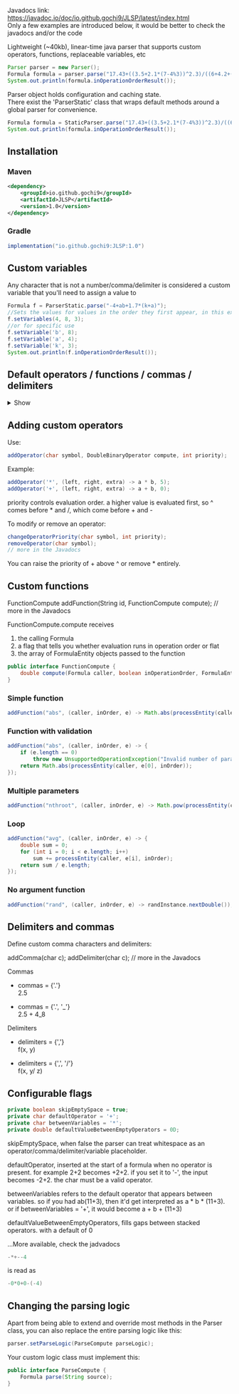 Javadocs link: https://javadoc.io/doc/io.github.gochi9/JLSP/latest/index.html<br/>
Only a few examples are introduced below, it would be better to check the javadocs and/or the code 

Lightweight (~40kb), linear-time java parser that supports custom operators, functions, replaceable variables, etc

```java
Parser parser = new Parser();
Formula formula = parser.parse("17.43+((3.5+2.1*(7-4%3))^2.3)/((6+4.2+(8%5)))");
System.out.println(formula.inOperationOrderResult());
```

Parser object holds configuration and caching state.</br>
There exist the 'ParserStatic' class that wraps default methods around a global parser for convenience.
```java
Formula formula = StaticParser.parse("17.43+((3.5+2.1*(7-4%3))^2.3)/((6+4.2+(8%5)))");
System.out.println(formula.inOperationOrderResult());
```

## Installation
### Maven
```xml
<dependency>
    <groupId>io.github.gochi9</groupId>
    <artifactId>JLSP</artifactId>
    <version>1.0</version>
</dependency>
```

### Gradle
```groovy
implementation("io.github.gochi9:JLSP:1.0")
```

## Custom variables
Any character that is not a number/comma/delimiter is considered a custom variable that you'll need to assign a value to
```java
Formula f = ParserStatic.parse("-4+ab+1.7*(k+a)");
//Sets the values for values in the order they first appear, in this example a, b and then k
f.setVariables(4, 8, 3);
//or for specific use
f.setVariable('b', 8);
f.setVariable('a', 4);
f.setVariable('k', 3);
System.out.println(f.inOperationOrderResult());
```

## Default operators / functions / commas / delimiters
<details>
<summary>Show</summary>

```java
addOperator('^', (a, b, extra) -> {
double base = Math.abs(a);
int sign = 1;

if (extra[0] && extra[1]) {
    if (b != Math.floor(b))
        throw new ArithmeticException("cannot raise negative number to fractional power");
    if ((long) b % 2 != 0)
        sign = -sign;
}
else if (!extra[0] && a < 0)
    sign = -sign;

if (extra[0] && extra[2])     
    sign = -sign;
return sign * Math.pow(base, b);}, 10);

addOperator('*', (a, b) -> a * b, 5);
addOperator('/', (a, b) -> a / b, 5);
addOperator('%', (a, b) -> a % b, 5);

addOperator('+', (a, b) -> a + b, 0);
addOperator('-', (a, b) -> a - b, 0);

addComma('.');

addDelimiter(',');
```

```java
addFunction("pi", (caller, inOperationOrder, a) -> Math.PI);
addFunction("e", (caller, inOperationOrder, a) -> Math.E);
addFunction("phi", (caller, inOperationOrder, a) -> (1 + Math.sqrt(5)) / 2);
addFunction("tau", (caller, inOperationOrder, a) -> 2 * Math.PI);
addFunction("sqrt2", (caller, inOperationOrder, a) -> Math.sqrt(2));
addFunction("sqrt3", (caller, inOperationOrder, a) -> Math.sqrt(3));
addFunction("ln2", (caller, inOperationOrder, a) -> Math.log(2));
addFunction("ln10", (caller, inOperationOrder, a) -> Math.log(10));
addFunction("log2e", (caller, inOperationOrder, a) -> 1 / Math.log(2));
addFunction("log10e", (caller, inOperationOrder, a) -> 1 / Math.log(10));
addFunction("inf", (caller, inOperationOrder, a) -> Double.POSITIVE_INFINITY);
addFunction("nan", (caller, inOperationOrder, a) -> Double.NaN);
```
'B-b-but PI isn't a function'<br/>
It is defined like an 0-arg function here for clarity. In theory, with this setup, you could use 1+pi+pi() where simple pi would be translated 1 + p*i + pi() where p and i are two individual separate entities that can be replaced.<br/>
'B-b-but isn't that confusing?'<br/>
Keen observation. Too bad though. Just use π instead

<br/><br/>

```java
        addFunction("abs", (caller, inOperationOrder, a) -> Math.abs(processEntity(caller, a[0], inOperationOrder)));
        addFunction("round", (caller, inOperationOrder, a) -> (double) Math.round(processEntity(caller, a[0], inOperationOrder)));
        addFunction("floor", (caller, inOperationOrder, a) -> Math.floor(processEntity(caller, a[0], inOperationOrder)));
        addFunction("ceil", (caller, inOperationOrder, a) -> Math.ceil(processEntity(caller, a[0], inOperationOrder)));
        addFunction("mod", (caller, inOperationOrder, a) -> processEntity(caller, a[0], inOperationOrder) % processEntity(caller, a[1], inOperationOrder));
        addFunction("sqrt", (caller, inOperationOrder, a) -> Math.sqrt(processEntity(caller, a[0], inOperationOrder)));
        addFunction("pow", (caller, inOperationOrder, a) -> Math.pow(processEntity(caller, a[0], inOperationOrder), processEntity(caller, a[1], inOperationOrder)));
        addFunction("exp", (caller, inOperationOrder, a) -> Math.exp(processEntity(caller, a[0], inOperationOrder)));
        addFunction("log", (caller, inOperationOrder, a) -> Math.log(processEntity(caller, a[0], inOperationOrder)));
        addFunction("log10", (caller, inOperationOrder, a) -> Math.log10(processEntity(caller, a[0], inOperationOrder)));
        addFunction("log2", (caller, inOperationOrder, a) -> Math.log(processEntity(caller, a[0], inOperationOrder)) / Math.log(2));
        addFunction("sin", (caller, inOperationOrder, a) -> Math.sin(processEntity(caller, a[0], inOperationOrder)));
        addFunction("cos", (caller, inOperationOrder, a) -> Math.cos(processEntity(caller, a[0], inOperationOrder)));
        addFunction("tan", (caller, inOperationOrder, a) -> Math.tan(processEntity(caller, a[0], inOperationOrder)));
        addFunction("asin", (caller, inOperationOrder, a) -> Math.asin(processEntity(caller, a[0], inOperationOrder)));
        addFunction("acos", (caller, inOperationOrder, a) -> Math.acos(processEntity(caller, a[0], inOperationOrder)));
        addFunction("atan", (caller, inOperationOrder, a) -> Math.atan(processEntity(caller, a[0], inOperationOrder)));
        addFunction("atan2", (caller, inOperationOrder, a) -> Math.atan2(processEntity(caller, a[0], inOperationOrder), processEntity(caller, a[1], inOperationOrder)));
        addFunction("sinh", (caller, inOperationOrder, a) -> Math.sinh(processEntity(caller, a[0], inOperationOrder)));
        addFunction("cosh", (caller, inOperationOrder, a) -> Math.cosh(processEntity(caller, a[0], inOperationOrder)));
        addFunction("tanh", (caller, inOperationOrder, a) -> Math.tanh(processEntity(caller, a[0], inOperationOrder)));
        addFunction("asinh", (caller, inOperationOrder, a) -> Math.log(processEntity(caller, a[0], inOperationOrder) + Math.sqrt(Math.pow(processEntity(caller, a[0], inOperationOrder), 2) + 1)));
        addFunction("acosh", (caller, inOperationOrder, a) -> Math.log(processEntity(caller, a[0], inOperationOrder) + Math.sqrt(Math.pow(processEntity(caller, a[0], inOperationOrder), 2) - 1)));
        addFunction("atanh", (caller, inOperationOrder, a) -> 0.5 * Math.log((1 + processEntity(caller, a[0], inOperationOrder)) / (1 - processEntity(caller, a[0], inOperationOrder))));

        addFunction("fact", (caller, inOperationOrder, a) -> {
            int val = (int) processEntity(caller, a[0], inOperationOrder);
            
            if (val < 0) 
                throw new IllegalArgumentException("factorial undefined for negative");
            
            long result = 1L;
            for (int i = 1; i <= val; i++) 
                result *= i;
            
            return (double) result;
        });
        addFunction("min", (caller, inOperationOrder, a) -> {
            double result = Double.POSITIVE_INFINITY;
            for (int i = 0; i < a.length; i++) {
                double val = processEntity(caller, a[i], inOperationOrder);
                if (val < result) result = val;
            }
            return result;
        });
        addFunction("max", (caller, inOperationOrder, a) -> {
            double result = Double.NEGATIVE_INFINITY;
            for (int i = 0; i < a.length; i++) {
                double val = processEntity(caller, a[i], inOperationOrder);
                if (val > result) result = val;
            }
            return result;
        });
        addFunction("avg", (caller, inOperationOrder, a) -> {
            double sum = 0;
            for (int i = 0; i < a.length; i++)
                sum += processEntity(caller, a[i], inOperationOrder);
            return sum / a.length;
        });
        addFunction("sum", (caller, inOperationOrder, a) -> {
            double total = 0;
            for (int i = 0; i < a.length; i++)
                total += processEntity(caller, a[i], inOperationOrder);
            return total;

        });
        addFunction("median", (caller, inOperationOrder, a) -> {
            double[] vals = new double[a.length];
            for (int i = 0; i < a.length; i++) vals[i] = processEntity(caller, a[i], inOperationOrder);
            Arrays.sort(vals);
            int mid = a.length / 2;
            return a.length % 2 == 1 ? vals[mid] : (vals[mid - 1] + vals[mid]) / 2.0;
        });
        addFunction("sign", (caller, inOperationOrder, a) -> Math.signum(processEntity(caller, a[0], inOperationOrder)));
        addFunction("deg", (caller, inOperationOrder, a) -> Math.toDegrees(processEntity(caller, a[0], inOperationOrder)));
        addFunction("rad", (caller, inOperationOrder, a) -> Math.toRadians(processEntity(caller, a[0], inOperationOrder)));
        addFunction("clamp", (caller, inOperationOrder, a) -> {
            double val = processEntity(caller, a[0], inOperationOrder);
            double min = processEntity(caller, a[1], inOperationOrder);
            double max = processEntity(caller, a[2], inOperationOrder);
            return Math.max(min, Math.min(max, val));
        });
        addFunction("brt", (caller, inOperationOrder, a) -> Math.cbrt(processEntity(caller, a[0], inOperationOrder)));
        addFunction("nthroot", (caller, inOperationOrder, a) -> Math.pow(processEntity(caller, a[0], inOperationOrder), 1.0 / processEntity(caller, a[1], inOperationOrder)));
        addFunction("hypot", (caller, inOperationOrder, a) -> Math.hypot(processEntity(caller, a[0], inOperationOrder), processEntity(caller, a[1], inOperationOrder)));
        addFunction("root", (caller, inOperationOrder, a) -> Math.pow(processEntity(caller, a[0], inOperationOrder), 1.0 / processEntity(caller, a[1], inOperationOrder)));
        addFunction("bitand", (caller, inOperationOrder, a) -> (double)((long)processEntity(caller, a[0], inOperationOrder) & (long)processEntity(caller, a[1], inOperationOrder)));
        addFunction("bitor", (caller, inOperationOrder, a) -> (double)((long)processEntity(caller, a[0], inOperationOrder) | (long)processEntity(caller, a[1], inOperationOrder)));
        addFunction("bitxor", (caller, inOperationOrder, a) -> (double)((long)processEntity(caller, a[0], inOperationOrder) ^ (long)processEntity(caller, a[1], inOperationOrder)));
        addFunction("bitnot", (caller, inOperationOrder, a) -> (double)(~(long)processEntity(caller, a[0], inOperationOrder)));
        addFunction("shl", (caller, inOperationOrder, a) -> (double) ((long) processEntity(caller, a[0], inOperationOrder) << (int) (long) processEntity(caller, a[1], inOperationOrder)));
        addFunction("shr", (caller, inOperationOrder, a) -> (double) ((long) processEntity(caller, a[0], inOperationOrder) >> (int) (long) processEntity(caller, a[1], inOperationOrder)));
        addFunction("sec", (caller, inOperationOrder, a) -> 1.0 / Math.cos(processEntity(caller, a[0], inOperationOrder)));
        addFunction("csc", (caller, inOperationOrder, a) -> 1.0 / Math.sin(processEntity(caller, a[0], inOperationOrder)));
        addFunction("cot", (caller, inOperationOrder, a) -> 1.0 / Math.tan(processEntity(caller, a[0], inOperationOrder)));
        addFunction("normalize_angle", (caller, inOperationOrder, a) -> {
            double angle = processEntity(caller, a[0], inOperationOrder);
            double twoPi = 2 * Math.PI;
            return ((angle % twoPi) + twoPi) % twoPi;
        });
        addFunction("wrap", (caller, inOperationOrder, a) -> {
            double val = processEntity(caller, a[0], inOperationOrder);
            double min = processEntity(caller, a[1], inOperationOrder);
            double max = processEntity(caller, a[2], inOperationOrder);
            double range = max - min;
            return ((val - min) % range + range) % range + min;
        });
        Random randInstance = new Random();
        addFunction("rand", (caller, inOperationOrder, a) -> randInstance.nextDouble());
        addFunction("randint", (caller, inOperationOrder, a) -> {
            int min = (int)processEntity(caller, a[0], inOperationOrder);
            int max = (int)processEntity(caller, a[1], inOperationOrder);
            return min + randInstance.nextInt(max - min + 1);
        });
        addFunction("randrange", (caller, inOperationOrder, a) -> {
            double min = processEntity(caller, a[0], inOperationOrder);
            double max = processEntity(caller, a[1], inOperationOrder);
            return min + (max - min) * randInstance.nextDouble();
        });
        addFunction("seed", (caller, inOperationOrder, a) -> {
            randInstance.setSeed((long)processEntity(caller, a[0], inOperationOrder));
            return 0.0;
        });
        addFunction("noise", (caller, inOperationOrder, a) -> {
            double x = processEntity(caller, a[0], inOperationOrder);
            return (Math.sin(x * 12.9898 + 78.233) + 1.0) * 0.5;
        });
        addFunction("dot", (caller, inOperationOrder, a) -> processEntity(caller, a[0], inOperationOrder) * processEntity(caller, a[1], inOperationOrder));
        addFunction("cross", (caller, inOperationOrder, a) -> processEntity(caller, a[0], inOperationOrder) * processEntity(caller, a[1], inOperationOrder));
        addFunction("length", (caller, inOperationOrder, a) -> Math.abs(processEntity(caller, a[0], inOperationOrder)));
        addFunction("normalize", (caller, inOperationOrder, a) -> {
            double val = processEntity(caller, a[0], inOperationOrder);
            return val == 0 ? 0 : val / Math.abs(val);
        });
        addFunction("distance", (caller, inOperationOrder, a) -> {
            double dx = processEntity(caller, a[0], inOperationOrder) - processEntity(caller, a[1], inOperationOrder);
            return Math.abs(dx);
        });
        addFunction("angle", (caller, inOperationOrder, a) -> {
            double x = processEntity(caller, a[0], inOperationOrder);
            double y = processEntity(caller, a[1], inOperationOrder);
            return Math.atan2(y, x);
        });
        addFunction("lerp", (caller, inOperationOrder, a) -> {
            double a0 = processEntity(caller, a[0], inOperationOrder);
            double a1 = processEntity(caller, a[1], inOperationOrder);
            double t = processEntity(caller, a[2], inOperationOrder);
            return a0 + (a1 - a0) * t;
        });
        addFunction("mix", (caller, inOperationOrder, a) -> {
            double a0 = processEntity(caller, a[0], inOperationOrder);
            double a1 = processEntity(caller, a[1], inOperationOrder);
            double t = processEntity(caller, a[2], inOperationOrder);
            return a0 + (a1 - a0) * t;
        });
```

</details>

## Adding custom operators

Use:

```java
addOperator(char symbol, DoubleBinaryOperator compute, int priority);
```
Example:
```java
addOperator('*', (left, right, extra) -> a * b, 5);
addOperator('+', (left, right, extra) -> a + b, 0);
```
priority controls evaluation order. a higher value is evaluated first, so ^ comes before * and /, which come before + and -

To modify or remove an operator:

```java
changeOperatorPriority(char symbol, int priority);
removeOperator(char symbol);
// more in the Javadocs
```

You can raise the priority of + above ^ or remove * entirely.

## Custom functions

FunctionCompute addFunction(String id, FunctionCompute compute);
// more in the Javadocs

FunctionCompute.compute receives

1. the calling Formula
2. a flag that tells you whether evaluation runs in operation order or flat
3. the array of FormulaEntity objects passed to the function

```java
public interface FunctionCompute {
    double compute(Formula caller, boolean inOperationOrder, FormulaEntity<?>... entities);
}
```


### Simple function

```java
addFunction("abs", (caller, inOrder, e) -> Math.abs(processEntity(caller, e[0], inOrder)));
```
### Function with validation

```java
addFunction("abs", (caller, inOrder, e) -> {
    if (e.length == 0)
        throw new UnsupportedOperationException("Invalid number of parameters");
    return Math.abs(processEntity(caller, e[0], inOrder));
});
```

### Multiple parameters

```java
addFunction("nthroot", (caller, inOrder, e) -> Math.pow(processEntity(caller, e[0], inOrder),1.0 / processEntity(caller, e[1], inOrder)));
```
### Loop

```java
addFunction("avg", (caller, inOrder, e) -> {
    double sum = 0;
    for (int i = 0; i < e.length; i++)
        sum += processEntity(caller, e[i], inOrder);
    return sum / e.length;
});
```

### No argument function

```java
addFunction("rand", (caller, inOrder, e) -> randInstance.nextDouble());
```

## Delimiters and commas

Define custom comma characters and delimiters:

addComma(char c);
addDelimiter(char c);
// more in the Javadocs

Commas

* commas = {'.'}  
  2.5

* commas = {'.', '_'}  
  2.5 + 4_8

Delimiters

* delimiters = {','}  
  f(x, y)

* delimiters = {',', '/'}  
  f(x, y/ z)

## Configurable flags

```java
private boolean skipEmptySpace = true;
private char defaultOperator = '+';
private char betweenVariables = '*';
private double defaultValueBetweenEmptyOperators = 0D;
```

skipEmptySpace, when false the parser can treat whitespace as an operator/comma/delimiter/variable placeholder.

defaultOperator, inserted at the start of a formula when no operator is present. for example 2+2 becomes +2+2. if you set it to '-', the input becomes -2+2. the char must be a valid operator.

betweenVariables refers to the default operator that appears between variables. so if you had ab(11+3), then it'd get interpreted as a * b * (11+3). or if betweenVariables = '+', it would become a + b + (11+3)

defaultValueBetweenEmptyOperators, fills gaps between stacked operators. with a default of 0

...More available, check the jadvadocs

```java
-*+--4
```

is read as

```java
-0*0+0-(-4)
```

## Changing the parsing logic

Apart from being able to extend and override most methods in the Parser class, you can also replace the entire parsing logic like this:

```java
parser.setParseLogic(ParseCompute parseLogic);
```

Your custom logic class must implement this:

```java
public interface ParseCompute {
    Formula parse(String source);
}
```
